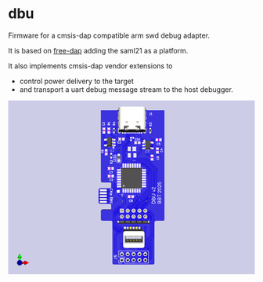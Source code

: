 # dbu
Firmware for a cmsis-dap compatible arm swd debug adapter.

It is based on [free-dap](https://github.com/ataradov/free-dap) adding the saml21 as a platform.

It also implements cmsis-dap vendor extensions to 
  - control power delivery to the target
  - and transport a uart debug message stream to the host debugger.

![PCB](https://github.com/brucebiotech/dbu/blob/main/saml21-narrow-dbu-v2.png)
